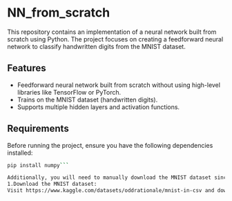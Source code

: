 # NN_from_scratch
This repository contains an implementation of a neural network built from scratch using Python. The project focuses on creating a feedforward neural network to classify handwritten digits from the MNIST dataset.

## Features
- Feedforward neural network built from scratch without using high-level libraries like TensorFlow or PyTorch.
- Trains on the MNIST dataset (handwritten digits).
- Supports multiple hidden layers and activation functions.

## Requirements
Before running the project, ensure you have the following dependencies installed:
```bash
pip install numpy```

Additionally, you will need to manually download the MNIST dataset since it is too large to be uploaded to this repository.Download the MNIST dataset:
1.Download the MNIST dataset:
Visit https://www.kaggle.com/datasets/oddrationale/mnist-in-csv and download the mnist_train.csv and mnist_test.csv files. After downloading, unzip and place the files in a folder named mnist-dataset/ within the project directory.

